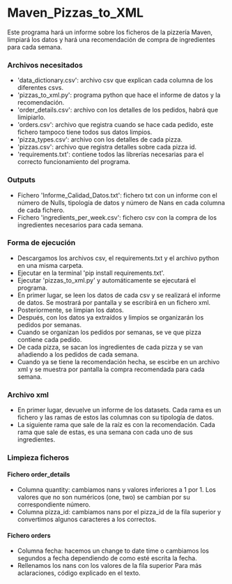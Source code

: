 # Maven_Pizzas_to_XML
Este programa hará un informe sobre los ficheros de la pizzería Maven, limpiará los datos y hará una recomendación de compra de ingredientes para cada semana.
### Archivos necesitados
- 'data_dictionary.csv': archivo csv que explican cada columna de los diferentes csvs.
- 'pizzas_to_xml.py': programa python que hace el informe de datos y la recomendación.
- 'order_details.csv': archivo con los detalles de los pedidos, habrá que limipiarlo.
- 'orders.csv': archivo que registra cuando se hace cada pedido, este fichero tampoco tiene todos sus datos limpios.
- 'pizza_types.csv': archivo con los detalles de cada pizza.
- 'pizzas.csv': archivo que registra detalles sobre cada pizza id.
- 'requirements.txt': contiene todos las librerías necesarias para el correcto funcionamiento del programa.
### Outputs
- Fichero 'Informe_Calidad_Datos.txt': fichero txt con un informe con el número de Nulls, tipología de datos y número de Nans en cada columna de cada fichero.
- Fichero 'ingredients_per_week.csv': fichero csv con la compra de los ingredientes necesarios para cada semana.
### Forma de ejecución
- Descargamos los archivos csv, el requirements.txt y el archivo python en una misma carpeta.
- Ejecutar en la terminal 'pip install requirements.txt'.
- Ejecutar 'pizzas_to_xml.py' y automáticamente se ejecutará el programa. 
- En primer lugar, se leen los datos de cada csv y se realizará el informe de datos. Se mostrará por pantalla y se escribirá en un fichero xml.
- Posteriormente, se limpian los datos.
- Después, con los datos ya extraídos y limpios se organizarán los pedidos por semanas.
- Cuando se organizan los pedidos por semanas, se ve que pizza contiene cada pedido.
- De cada pizza, se sacan los ingredientes de cada pizza y se van añadiendo a los pedidos de cada semana.
- Cuando ya se tiene la recomendación hecha, se escirbe en un archivo xml y se muestra por pantalla la compra recomendada para cada semana.  
### Archivo xml
- En primer lugar, devuelve un informe de los datasets. Cada rama es un fichero y las ramas de estos las columnas con su tipología de datos.
- La siguiente rama que sale de la raíz es con la recomendación. Cada rama que sale de estas, es una semana con cada uno de sus ingredientes.
### Limpieza ficheros
#### Fichero order_details
- Columna quantity: cambiamos nans y valores inferiores a 1 por 1. Los valores que no son numéricos (one, two) se cambian por su correspondiente número.
- Columna pizza_id: cambiamos nans por el pizza_id de la fila superior y convertimos algunos caracteres a los correctos. 
#### Fichero orders
- Columna fecha: hacemos un change to date time o cambiamos los segundos a fecha dependiendo de como esté escrita la fecha. 
- Rellenamos los nans con los valores de la fila superior
Para más aclaraciones, código explicado en el texto.

